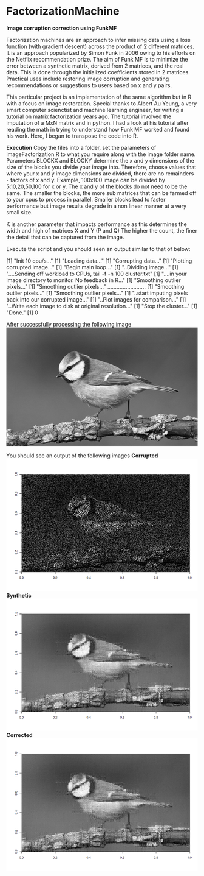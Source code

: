 # FactorizationMachine
**Image corruption correction using FunkMF**

Factorization machines are an approach to infer missing data using a loss function (with gradient descent) across the product of 2 different matrices. It is an approach popularized by Simon Funk in 2006 owing to his efforts on the Netflix recommendation prize. The aim of Funk MF is to minimize the error between a synthetic matrix, derived from 2 matrices, and the real data. This is done through the initialized coefficients stored in 2 matrices. Practical uses include restoring image corruption and generating recommendations or suggestions to users based on x and y pairs.

This particular project is an implementation of the same algorithm but in R with a focus on image restoration.
Special thanks to Albert Au Yeung, a very smart computer scienctist and machine learning engineer, for writing a tutorial on matrix factorization years ago. The tutorial involved the imputation of a MxN matrix and in python. I had a look at his tutorial after reading the math in trying to understand how Funk MF worked and found his work. Here, I began to transpose the code into R. 

**Execution**
Copy the files into a folder, set the parameters of imageFactorization.R to what you require along with the image folder name.
Parameters BLOCKX and BLOCKY determine the x and y dimensions of the size of the blocks you divide your image into.
Therefore, choose values that where your x and y image dimensions are divided, there are no remainders - factors of x and y.
Example, 100x100 image can be divided by 5,10,20,50,100 for x or y. The x and y of the blocks do not need to be the same.
The smaller the blocks, the more sub matrices that can be farmed off to your cpus to process in parallel.
Smaller blocks lead to faster performance but image results degrade in a non linear manner at a very small size.

K is another parameter that impacts performance as this determines the width and high of matrices X and Y (P and Q)
The higher the count, the finer the detail that can be captured from the image.

Execute the script and you should seen an output similar to that of below:

[1] "Init  10  cpu/s..."
[1] "Loading data..."
[1] "Corrupting data..."
[1] "Plotting corrupted image..."
[1] "Begin main loop..."
[1] "..Dividing image..."
[1] "....Sending off workload to CPUs, tail -f -n 100 cluster.txt"
[1] "....in your image directory to monitor. No feedback in R..."
[1] "Smoothing outlier pixels..."
[1] "Smoothing outlier pixels..."
.........................
[1] "Smoothing outlier pixels..."
[1] "Smoothing outlier pixels..."
[1] "..start imputing pixels back into our corrupted image..."
[1] "..Plot images for comparison..."
[1] "..Write each image to disk at original resolution..."
[1] "Stop the cluster..."
[1] "Done."
[1] 0

After successfully processing the following image
![GitHub Logo](https://github.com/RayBosman/FactorizationMachine/blob/master/14.png)

You should see an output of the following images
**Corrupted**
![GitHub Logo](https://github.com/RayBosman/FactorizationMachine/blob/master/14.png1_14.png_37_0.02_400_20_corrupt.png)
**Synthetic**
![GitHub Logo](https://github.com/RayBosman/FactorizationMachine/blob/master/14.png1_14.png_37_0.02_400_20_fact.png)
**Corrected**
![GitHub Logo](https://github.com/RayBosman/FactorizationMachine/blob/master/14.png1_14.png_37_0.02_400_20_corrected.png)
